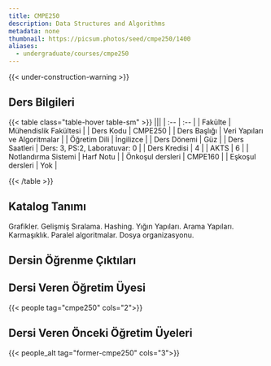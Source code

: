 ```yaml
---
title: CMPE250
description: Data Structures and Algorithms
metadata: none
thumbnail: https://picsum.photos/seed/cmpe250/1400
aliases:
  - undergraduate/courses/cmpe250
---
```


{{< under-construction-warning >}}

## Ders Bilgileri

<!-- prettier-ignore-start -->
{{< table class="table-hover table-sm" >}}
|||
| :-- | :-- |
| Fakülte | Mühendislik Fakültesi |
| Ders Kodu | CMPE250 |
| Ders Başlığı | Veri Yapıları ve Algoritmalar |
| Öğretim Dili | İngilizce |
| Ders Dönemi | Güz |
| Ders Saatleri | Ders: 3, PS:2, Laboratuvar: 0 |
| Ders Kredisi | 4 |
| AKTS | 6 |
| Notlandırma Sistemi | Harf Notu |
| Önkoşul dersleri | CMPE160 |
| Eşkoşul dersleri | Yok |

{{< /table >}}
<!-- prettier-ignore-end -->

## Katalog Tanımı

Grafikler. Gelişmiş Sıralama. Hashing. Yığın Yapıları. Arama Yapıları. Karmaşıklık. Paralel algoritmalar. Dosya organizasyonu.

## Dersin Öğrenme Çıktıları

## Dersi Veren Öğretim Üyesi

{{< people tag="cmpe250" cols="2">}}

## Dersi Veren Önceki Öğretim Üyeleri

{{< people_alt tag="former-cmpe250" cols="3">}}
